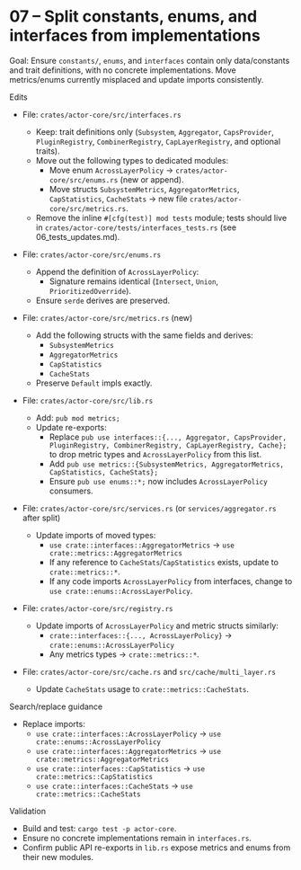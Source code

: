 # 07 – Split constants, enums, and interfaces from implementations

Goal: Ensure `constants/`, `enums`, and `interfaces` contain only data/constants and trait definitions, with no concrete implementations. Move metrics/enums currently misplaced and update imports consistently.

Edits
- File: `crates/actor-core/src/interfaces.rs`
  - Keep: trait definitions only (`Subsystem`, `Aggregator`, `CapsProvider`, `PluginRegistry`, `CombinerRegistry`, `CapLayerRegistry`, and optional traits).
  - Move out the following types to dedicated modules:
    - Move enum `AcrossLayerPolicy` → `crates/actor-core/src/enums.rs` (new or append).
    - Move structs `SubsystemMetrics`, `AggregatorMetrics`, `CapStatistics`, `CacheStats` → new file `crates/actor-core/src/metrics.rs`.
  - Remove the inline `#[cfg(test)] mod tests` module; tests should live in `crates/actor-core/tests/interfaces_tests.rs` (see 06_tests_updates.md).

- File: `crates/actor-core/src/enums.rs`
  - Append the definition of `AcrossLayerPolicy`:
    - Signature remains identical (`Intersect`, `Union`, `PrioritizedOverride`).
  - Ensure `serde` derives are preserved.

- File: `crates/actor-core/src/metrics.rs` (new)
  - Add the following structs with the same fields and derives:
    - `SubsystemMetrics`
    - `AggregatorMetrics`
    - `CapStatistics`
    - `CacheStats`
  - Preserve `Default` impls exactly.

- File: `crates/actor-core/src/lib.rs`
  - Add: `pub mod metrics;`
  - Update re-exports:
    - Replace `pub use interfaces::{..., Aggregator, CapsProvider, PluginRegistry, CombinerRegistry, CapLayerRegistry, Cache};` to drop metric types and `AcrossLayerPolicy` from this list.
    - Add `pub use metrics::{SubsystemMetrics, AggregatorMetrics, CapStatistics, CacheStats};`
    - Ensure `pub use enums::*;` now includes `AcrossLayerPolicy` consumers.

- File: `crates/actor-core/src/services.rs` (or `services/aggregator.rs` after split)
  - Update imports of moved types:
    - `use crate::interfaces::AggregatorMetrics` → `use crate::metrics::AggregatorMetrics`
    - If any reference to `CacheStats`/`CapStatistics` exists, update to `crate::metrics::*`.
    - If any code imports `AcrossLayerPolicy` from interfaces, change to `use crate::enums::AcrossLayerPolicy`.

- File: `crates/actor-core/src/registry.rs`
  - Update imports of `AcrossLayerPolicy` and metric structs similarly:
    - `crate::interfaces::{..., AcrossLayerPolicy}` → `crate::enums::AcrossLayerPolicy`
    - Any metrics types → `crate::metrics::*`.

- File: `crates/actor-core/src/cache.rs` and `src/cache/multi_layer.rs`
  - Update `CacheStats` usage to `crate::metrics::CacheStats`.

Search/replace guidance
- Replace imports:
  - `use crate::interfaces::AcrossLayerPolicy` → `use crate::enums::AcrossLayerPolicy`
  - `use crate::interfaces::AggregatorMetrics` → `use crate::metrics::AggregatorMetrics`
  - `use crate::interfaces::CapStatistics` → `use crate::metrics::CapStatistics`
  - `use crate::interfaces::CacheStats` → `use crate::metrics::CacheStats`

Validation
- Build and test: `cargo test -p actor-core`.
- Ensure no concrete implementations remain in `interfaces.rs`.
- Confirm public API re-exports in `lib.rs` expose metrics and enums from their new modules.
